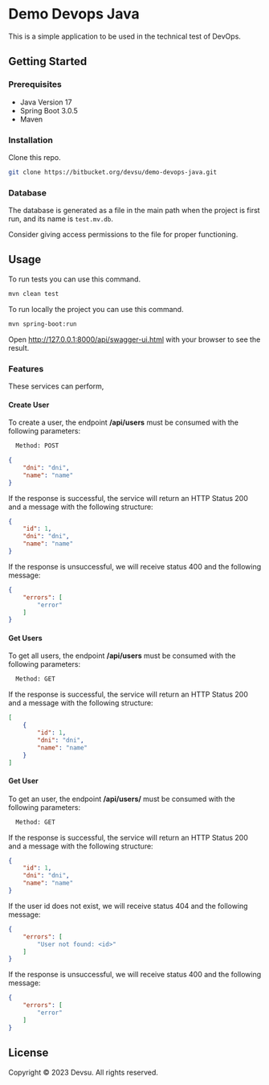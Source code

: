 # Demo Devops Java

This is a simple application to be used in the technical test of DevOps.

## Getting Started

### Prerequisites

- Java Version 17
- Spring Boot 3.0.5
- Maven

### Installation

Clone this repo.

```bash
git clone https://bitbucket.org/devsu/demo-devops-java.git
```

### Database

The database is generated as a file in the main path when the project is first run, and its name is `test.mv.db`.

Consider giving access permissions to the file for proper functioning.

## Usage

To run tests you can use this command.

```bash
mvn clean test
```

To run locally the project you can use this command.

```bash
mvn spring-boot:run
```

Open http://127.0.0.1:8000/api/swagger-ui.html with your browser to see the result.

### Features

These services can perform,

#### Create User

To create a user, the endpoint **/api/users** must be consumed with the following parameters:

```bash
  Method: POST
```

```json
{
    "dni": "dni",
    "name": "name"
}
```

If the response is successful, the service will return an HTTP Status 200 and a message with the following structure:

```json
{
    "id": 1,
    "dni": "dni",
    "name": "name"
}
```

If the response is unsuccessful, we will receive status 400 and the following message:

```json
{
    "errors": [
        "error"
    ]
}
```

#### Get Users

To get all users, the endpoint **/api/users** must be consumed with the following parameters:

```bash
  Method: GET
```

If the response is successful, the service will return an HTTP Status 200 and a message with the following structure:

```json
[
    {
        "id": 1,
        "dni": "dni",
        "name": "name"
    }
]
```

#### Get User

To get an user, the endpoint **/api/users/<id>** must be consumed with the following parameters:

```bash
  Method: GET
```

If the response is successful, the service will return an HTTP Status 200 and a message with the following structure:

```json
{
    "id": 1,
    "dni": "dni",
    "name": "name"
}
```

If the user id does not exist, we will receive status 404 and the following message:

```json
{
    "errors": [
        "User not found: <id>"
    ]
}
```

If the response is unsuccessful, we will receive status 400 and the following message:

```json
{
    "errors": [
        "error"
    ]
}
```

## License

Copyright © 2023 Devsu. All rights reserved.
